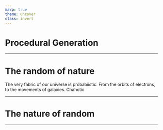 ```yaml
---
marp: true
theme: uncover
class: invert
---
```


<!-- footer: The Rogue Masterclass - Breda University of Applied Sciences -->

# **Procedural Generation**


---
# **The random of nature**
The very fabric of our universe is probabiistic. From the orbits of electrons, to the movements of galaxies. Chahotic

---
# **The nature of random**
---
